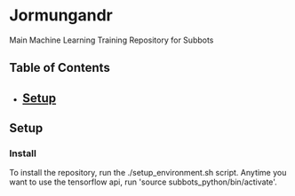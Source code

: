 # Jormungandr
Main Machine Learning Training Repository for Subbots

## Table of Contents
- [Setup](#setup)
  - 


## Setup 

### Install

To install the repository, run the ./setup_environment.sh script. Anytime you want to use the tensorflow api, run 'source subbots_python/bin/activate'.

